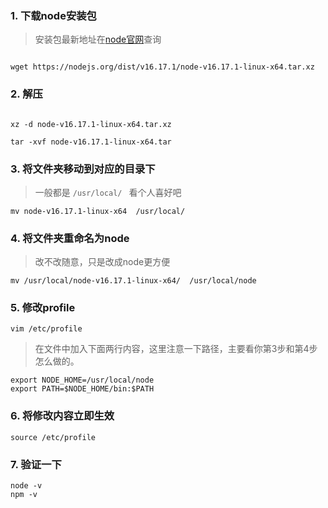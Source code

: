 ### 1. 下载node安装包

> 安装包最新地址在[node官网](https://nodejs.org/zh-cn/download/)查询 

```

wget https://nodejs.org/dist/v16.17.1/node-v16.17.1-linux-x64.tar.xz
```

### 2. 解压

```

xz -d node-v16.17.1-linux-x64.tar.xz

tar -xvf node-v16.17.1-linux-x64.tar

```

### 3. 将文件夹移动到对应的目录下

> 一般都是 `/usr/local/ ` 看个人喜好吧

```
mv node-v16.17.1-linux-x64  /usr/local/
```
### 4. 将文件夹重命名为node
> 改不改随意，只是改成node更方便
```
mv /usr/local/node-v16.17.1-linux-x64/  /usr/local/node
```

### 5. 修改profile
```
vim /etc/profile
```
> 在文件中加入下面两行内容，这里注意一下路径，主要看你第3步和第4步怎么做的。
```
export NODE_HOME=/usr/local/node
export PATH=$NODE_HOME/bin:$PATH
```

### 6. 将修改内容立即生效
```
source /etc/profile
```

### 7. 验证一下
```
node -v
npm -v
```
